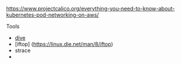 https://www.projectcalico.org/everything-you-need-to-know-about-kubernetes-pod-networking-on-aws/


Tools
* [dive](https://github.com/wagoodman/dive)
* [iftop] (https://linux.die.net/man/8/iftop)
* strace
* 